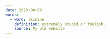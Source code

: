 ```yaml
---
date: 2020-04-09
words:
  - word: asinine
    definition: extremely stupid or foolish.
    source: My old website
---
```

